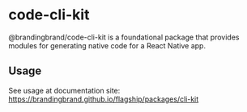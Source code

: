 # code-cli-kit

@brandingbrand/code-cli-kit is a foundational package that provides modules for generating native code for a React Native app.

## Usage

See usage at documentation site: https://brandingbrand.github.io/flagship/packages/cli-kit
